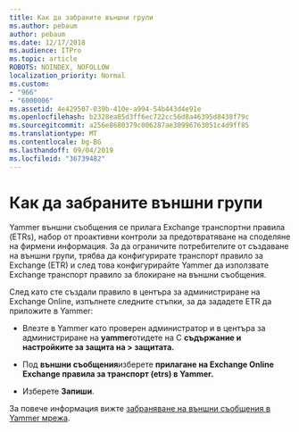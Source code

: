 ```yaml
---
title: Как да забраните външни групи
ms.author: pebaum
author: pebaum
ms.date: 12/17/2018
ms.audience: ITPro
ms.topic: article
ROBOTS: NOINDEX, NOFOLLOW
localization_priority: Normal
ms.custom:
- "966"
- "6000006"
ms.assetid: 4e429507-039b-410e-a994-54b443d4e91e
ms.openlocfilehash: b2328ea85d3ff6ec722cc56d8a46395d8438f79c
ms.sourcegitcommit: a256e8680379c006287ae30996763051c4d9ff85
ms.translationtype: MT
ms.contentlocale: bg-BG
ms.lasthandoff: 09/04/2019
ms.locfileid: "36739482"
---
```

# <a name="how-to-disable-external-groups"></a>Как да забраните външни групи

Yammer външни съобщения се прилага Exchange транспортни правила (ETRs), набор от проактивни контроли за предотвратяване на споделяне на фирмени информация. За да ограничите потребителите от създаване на външни групи, трябва да конфигурирате транспорт правило за Exchange (ETR) и след това конфигурирайте Yammer да използвате Exchange транспорт правило за блокиране на външни съобщения.
  
След като сте създали правило в центъра за администриране на Exchange Online, изпълнете следните стъпки, за да зададете ETR да приложите в Yammer:
  
- Влезте в Yammer като проверен администратор и в центъра за администриране на **yammer**отидете на C **съдържание и настройките за защита на \> защитата.**

- Под **външни съобщения**изберете **прилагане на Exchange Online Exchange правила за транспорт (etrs) в Yammer.**

- Изберете **Запиши**.

За повече информация вижте [забраняване на външни съобщения в Yammer мрежа](https://docs.microsoft.com/yammer/work-with-external-users/disable-external-messaging).
  